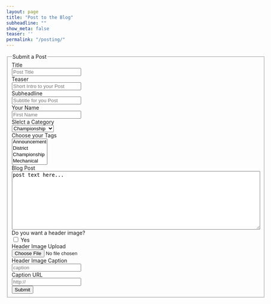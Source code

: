```yaml
---
layout: page
title: "Post to the Blog"
subheadline: ""
show_meta: false
teaser: ''
permalink: "/posting/"
---
```


<script src="http://cdn.ckeditor.com/4.5.1/standard/ckeditor.js"></script>

<form class="form-horizontal" action="http://formspree.io/gmatson@live.com" method="POST">
<fieldset>

<!-- Form Name -->
<legend>Submit a Post</legend>

<!-- Text input-->
<div class="form-group">
  <label class="col-md-4 control-label" for="title">Title</label>  
  <div class="col-md-4">
  <input id="title" name="title" type="text" placeholder="Post Title" class="form-control input-md" required="">
    
  </div>
</div>

<!-- Text input-->
<div class="form-group">
  <label class="col-md-4 control-label" for="teaser">Teaser</label>  
  <div class="col-md-6">
  <input id="teaser" name="teaser" type="text" placeholder="Short Intro to your Post" class="form-control input-md">
    
  </div>
</div>

<!-- Text input-->
<div class="form-group">
  <label class="col-md-4 control-label" for="subheadline">Subheadline</label>  
  <div class="col-md-4">
  <input id="subheadline" name="subheadline" type="text" placeholder="Subtitle for you Post" class="form-control input-md">
    
  </div>
</div>

<!-- Text input-->
<div class="form-group">
  <label class="col-md-4 control-label" for="author">Your Name</label>  
  <div class="col-md-4">
  <input id="author" name="author" type="text" placeholder="First Name" class="form-control input-md">
    
  </div>
</div>

<!-- Select Basic -->
<div class="form-group">
  <label class="col-md-4 control-label" for="catagories">Slelct a Category</label>
  <div class="col-md-4">
    <select id="catagories" name="catagories" class="form-control">
      <option value="championship">Championship</option>
      <option value="event">Event</option>
      <option value="announcement">Announcement</option>
      <option value="technical">Technical</option>
    </select>
  </div>
</div>

<!-- Select Multiple -->
<div class="form-group">
  <label class="col-md-4 control-label" for="tags">Choose your Tags</label>
  <div class="col-md-4">
    <select id="tags" name="tags" class="form-control" multiple="multiple">
      <option value="announcement">Announcement</option>
      <option value="district">District</option>
      <option value="championship">Championship</option>
      <option value="mechanical">Mechanical</option>
      <option value="electrical">Electrical</option>
      <option value="software">Software</option>
    </select>
  </div>
</div>

<!-- Textarea -->
<div class="form-group">
  <label class="col-md-4 control-label" for="post">Blog Post</label>
  <div class="col-md-4">                     
    <textarea class="form-control" name="post" id="post" rows="10" cols="80">post text here...</textarea>
  </div>
</div>

<!-- Multiple Checkboxes (inline) -->
<div class="form-group">
  <label class="col-md-4 control-label" for="header-image">Do you want a header image?</label>
  <div class="col-md-4">
    <label class="checkbox-inline" for="header-image-0">
      <input type="checkbox" name="header-image" id="header-image-0" value="yes">
      Yes
    </label>
  </div>
</div>

<!-- File Button --> 
<div class="form-group">
  <label class="col-md-4 control-label" for="image">Header Image Upload</label>
  <div class="col-md-4">
    <input id="image" name="image" class="input-file" type="file">
  </div>
</div>

<!-- Text input-->
<div class="form-group">
  <label class="col-md-4 control-label" for="image-caption">Header Image Caption</label>  
  <div class="col-md-4">
  <input id="image-caption" name="image-caption" type="text" placeholder="caption" class="form-control input-md">
    
  </div>
</div>

<!-- Text input-->
<div class="form-group">
  <label class="col-md-4 control-label" for="caption-link">Caption URL</label>  
  <div class="col-md-4">
  <input id="caption-link" name="caption-link" type="text" placeholder="http://" class="form-control input-md">
    
  </div>
</div>

<!-- Button -->
<div class="form-group">
  <label class="col-md-4 control-label" for=""></label>
  <div class="col-md-4">
    <button id="" name="" class="btn btn-success">Submit</button>
  </div>
</div>

</fieldset>
</form>
<script>
	CKEDITOR.replace( 'post' );
</script>
